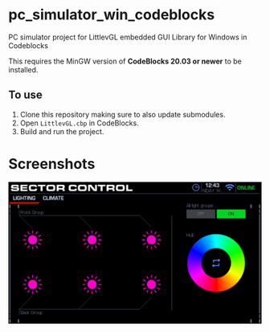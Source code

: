 # pc_simulator_win_codeblocks
PC simulator project for LittlevGL embedded GUI Library for Windows in Codeblocks

This requires the MinGW version of **CodeBlocks 20.03 or newer** to be installed.

## To use

1. Clone this repository making sure to also update submodules.
2. Open `LittlevGL.cbp` in CodeBlocks.
3. Build and run the project.

# Screenshots

![](./original_images/Screenshot.png)